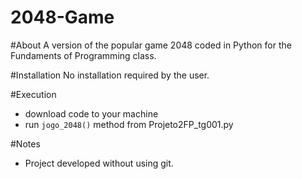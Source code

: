 # 2048-Game

#About
A version of the popular game 2048 coded in Python for the Fundaments of Programming class.

#Installation
No installation required by the user.

#Execution
* download code to your machine
* run `jogo_2048()` method from Projeto2FP_tg001.py 

#Notes
* Project developed without using git.
